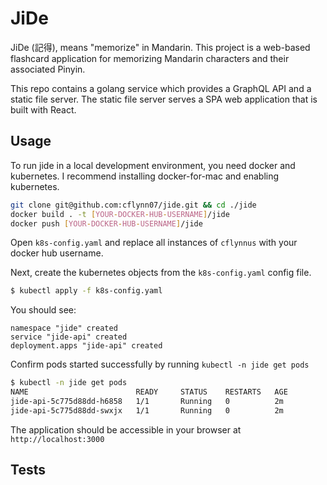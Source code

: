 JiDe
====

JiDe (記得), means "memorize" in Mandarin. This project is a web-based flashcard
application for memorizing Mandarin characters and their associated Pinyin.

This repo contains a golang service which provides a GraphQL API and a static
file server. The static file server serves a SPA web application that is built
with React.

Usage
-----
To run jide in a local development environment, you need docker and kubernetes.
I recommend installing docker-for-mac and enabling kubernetes.

```bash
git clone git@github.com:cflynn07/jide.git && cd ./jide
docker build . -t [YOUR-DOCKER-HUB-USERNAME]/jide
docker push [YOUR-DOCKER-HUB-USERNAME]/jide
```

Open `k8s-config.yaml` and replace all instances of `cflynnus` with your docker
hub username.  

Next, create the kubernetes objects from the `k8s-config.yaml` config file.
```bash
$ kubectl apply -f k8s-config.yaml
```

You should see:
```
namespace "jide" created
service "jide-api" created
deployment.apps "jide-api" created
```

Confirm pods started successfully by running `kubectl -n jide get pods`
```bash
$ kubectl -n jide get pods
NAME                        READY     STATUS    RESTARTS   AGE
jide-api-5c775d88dd-h6858   1/1       Running   0          2m
jide-api-5c775d88dd-swxjx   1/1       Running   0          2m
```

The application should be accessible in your browser at `http://localhost:3000`

Tests
-----
